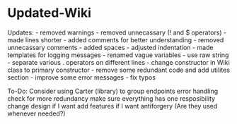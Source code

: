 # Updated-Wiki

Updates:
    - removed warnings
    - removed unnecassary (! and $ operators)
    - made lines shorter
    - added comments for better understanding
    - removed unnecassary comments
    - added spaces
    - adjusted indentation
    - made templates for logging messages
    - renamed vague variables
    - use raw string
    - separate various . operators on different lines
    - change constructor in Wiki class to primary constructor
    - remove some redundant code and add utilites section
    - improve some error messages
    - fix typos

To-Do:
    Consider using Carter (library) to group endpoints
    error handling
    check for more redundancy
    make sure everything has one resposibility
    change design if I want
    add features if I want
    antiforgery (Are they used whenever needed?)
